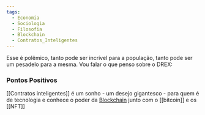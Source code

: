 ```yaml
---
tags:
  - Economia
  - Sociologia
  - Filosofia
  - Blockchain
  - Contratos_Inteligentes
---
```

Esse é polêmico, tanto pode ser incrível para a população, tanto pode ser um pesadelo para a mesma. Vou falar o que penso sobre o DREX:

### Pontos Positivos

[[Contratos inteligentes]] é um sonho - um desejo gigantesco - para quem é de tecnologia e conhece o poder da [Blockchain](Blockchain.md) junto com o [[bitcoin]] e os [[NFT]]